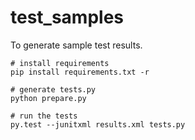# test_samples
To generate sample test results.

```shell
# install requirements
pip install requirements.txt -r

# generate tests.py
python prepare.py

# run the tests
py.test --junitxml results.xml tests.py

```